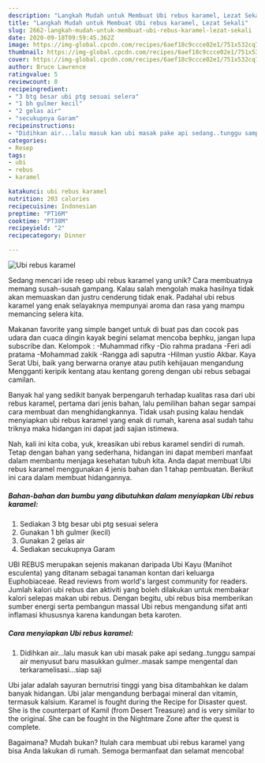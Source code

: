 ```yaml
---
description: "Langkah Mudah untuk Membuat Ubi rebus karamel, Lezat Sekali"
title: "Langkah Mudah untuk Membuat Ubi rebus karamel, Lezat Sekali"
slug: 2662-langkah-mudah-untuk-membuat-ubi-rebus-karamel-lezat-sekali
date: 2020-09-18T09:59:45.362Z
image: https://img-global.cpcdn.com/recipes/6aef18c9ccce02e1/751x532cq70/ubi-rebus-karamel-foto-resep-utama.jpg
thumbnail: https://img-global.cpcdn.com/recipes/6aef18c9ccce02e1/751x532cq70/ubi-rebus-karamel-foto-resep-utama.jpg
cover: https://img-global.cpcdn.com/recipes/6aef18c9ccce02e1/751x532cq70/ubi-rebus-karamel-foto-resep-utama.jpg
author: Bruce Lawrence
ratingvalue: 5
reviewcount: 8
recipeingredient:
- "3 btg besar ubi ptg sesuai selera"
- "1 bh gulmer kecil"
- "2 gelas air"
- "secukupnya Garam"
recipeinstructions:
- "Didihkan air...lalu masuk kan ubi masak pake api sedang..tunggu sampai air menyusut baru masukkan gulmer..masak sampe mengental dan terkaramelisasi...siap saji"
categories:
- Resep
tags:
- ubi
- rebus
- karamel

katakunci: ubi rebus karamel 
nutrition: 203 calories
recipecuisine: Indonesian
preptime: "PT16M"
cooktime: "PT38M"
recipeyield: "2"
recipecategory: Dinner

---
```



![Ubi rebus karamel](https://img-global.cpcdn.com/recipes/6aef18c9ccce02e1/751x532cq70/ubi-rebus-karamel-foto-resep-utama.jpg)

Sedang mencari ide resep ubi rebus karamel yang unik? Cara membuatnya memang susah-susah gampang. Kalau salah mengolah maka hasilnya tidak akan memuaskan dan justru cenderung tidak enak. Padahal ubi rebus karamel yang enak selayaknya mempunyai aroma dan rasa yang mampu memancing selera kita.

Makanan favorite yang simple banget untuk di buat pas dan cocok pas udara dan cuaca dingin kayak begini selamat mencoba bephku, jangan lupa subscribe dan. Kelompok : -Muhammad rifky -Dio rahma pradana -Feri adi pratama -Mohammad zakik -Rangga adi saputra -Hilman yustio Akbar. Kaya Serat Ubi, baik yang berwarna oranye atau putih kehijauan mengandung Mengganti keripik kentang atau kentang goreng dengan ubi rebus sebagai camilan.

Banyak hal yang sedikit banyak berpengaruh terhadap kualitas rasa dari ubi rebus karamel, pertama dari jenis bahan, lalu pemilihan bahan segar sampai cara membuat dan menghidangkannya. Tidak usah pusing kalau hendak menyiapkan ubi rebus karamel yang enak di rumah, karena asal sudah tahu triknya maka hidangan ini dapat jadi sajian istimewa.


Nah, kali ini kita coba, yuk, kreasikan ubi rebus karamel sendiri di rumah. Tetap dengan bahan yang sederhana, hidangan ini dapat memberi manfaat dalam membantu menjaga kesehatan tubuh kita. Anda dapat membuat Ubi rebus karamel menggunakan 4 jenis bahan dan 1 tahap pembuatan. Berikut ini cara dalam membuat hidangannya.

<!--inarticleads1-->

##### Bahan-bahan dan bumbu yang dibutuhkan dalam menyiapkan Ubi rebus karamel:

1. Sediakan 3 btg besar ubi ptg sesuai selera
1. Gunakan 1 bh gulmer (kecil)
1. Gunakan 2 gelas air
1. Sediakan secukupnya Garam


UBI REBUS merupakan sejenis makanan daripada Ubi Kayu (Manihot esculenta) yang ditanam sebagai tanaman kontan dari keluarga Euphobiaceae. Read reviews from world&#39;s largest community for readers. Jumlah kalori ubi rebus dan aktiviti yang boleh dilakukan untuk membakar kalori selepas makan ubi rebus. Dengan begitu, ubi rebus bisa memberikan sumber energi serta pembangun massal Ubi rebus mengandung sifat anti inflamasi khususnya karena kandungan beta karoten. 

<!--inarticleads2-->

##### Cara menyiapkan Ubi rebus karamel:

1. Didihkan air...lalu masuk kan ubi masak pake api sedang..tunggu sampai air menyusut baru masukkan gulmer..masak sampe mengental dan terkaramelisasi...siap saji


Ubi jalar adalah sayuran bernutrisi tinggi yang bisa ditambahkan ke dalam banyak hidangan. Ubi jalar mengandung berbagai mineral dan vitamin, termasuk kalsium. Karamel is fought during the Recipe for Disaster quest. She is the counterpart of Kamil (from Desert Treasure) and is very similar to the original. She can be fought in the Nightmare Zone after the quest is complete. 

Bagaimana? Mudah bukan? Itulah cara membuat ubi rebus karamel yang bisa Anda lakukan di rumah. Semoga bermanfaat dan selamat mencoba!
